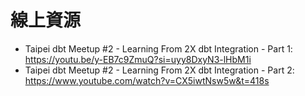 # 線上資源

- Taipei dbt Meetup #2 - Learning From 2X dbt Integration - Part 1: https://youtu.be/y-EB7c9ZmuQ?si=uyy8DxyN3-lHbM1i 
- Taipei dbt Meetup #2 - Learning From 2X dbt Integration - Part 2: https://www.youtube.com/watch?v=CX5iwtNsw5w&t=418s 